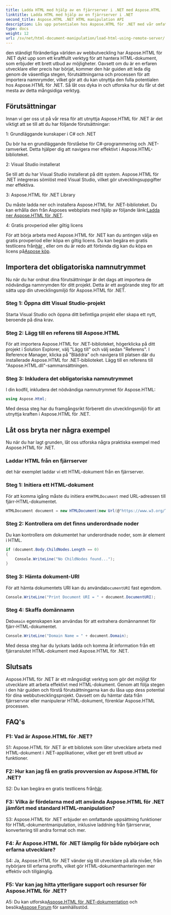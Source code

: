 ```yaml
---
title: Ladda HTML med hjälp av en fjärrserver i .NET med Aspose.HTML
linktitle: Ladda HTML med hjälp av en fjärrserver i .NET
second_title: Aspose.HTML .NET HTML manipulation API
description: Lås upp potentialen hos Aspose.HTML för .NET med vår omfattande guide. Lär dig hur du importerar namnområden, kommer åt fjärranslutna HTML-dokument och mer.
type: docs
weight: 12
url: /sv/net/html-document-manipulation/load-html-using-remote-server/
---
```


den ständigt föränderliga världen av webbutveckling har Aspose.HTML för .NET dykt upp som ett kraftfullt verktyg för att hantera HTML-dokument, som erbjuder ett brett utbud av möjligheter. Oavsett om du är en erfaren utvecklare eller precis har börjat, kommer den här guiden att leda dig genom de väsentliga stegen, förutsättningarna och processen för att importera namnrymder, vilket gör att du kan utnyttja den fulla potentialen hos Aspose.HTML för .NET. Så låt oss dyka in och utforska hur du får ut det mesta av detta mångsidiga verktyg.

## Förutsättningar

Innan vi ger oss ut på vår resa för att utnyttja Aspose.HTML för .NET är det viktigt att se till att du har följande förutsättningar:

1: Grundläggande kunskaper i C# och .NET

Du bör ha en grundläggande förståelse för C#-programmering och .NET-ramverket. Detta hjälper dig att navigera mer effektivt i Aspose.HTML-biblioteket.

2: Visual Studio installerat

Se till att du har Visual Studio installerat på ditt system. Aspose.HTML för .NET integreras sömlöst med Visual Studio, vilket gör utvecklingsuppgifter mer effektiva.

3: Aspose.HTML för .NET Library

 Du måste ladda ner och installera Aspose.HTML for .NET-biblioteket. Du kan erhålla den från Asposes webbplats med hjälp av följande länk:[Ladda ner Aspose.HTML för .NET](https://releases.aspose.com/html/net/).

4: Gratis provperiod eller giltig licens

 För att börja arbeta med Aspose.HTML för .NET kan du antingen välja en gratis provperiod eller köpa en giltig licens. Du kan begära en gratis testlicens från[här](https://releases.aspose.com/) , eller om du är redo att förbinda dig kan du köpa en licens på[Aspose köp](https://purchase.aspose.com/buy).

## Importera det obligatoriska namnutrymmet

Nu när du har ordnat dina förutsättningar är det dags att importera de nödvändiga namnrymden för ditt projekt. Detta är ett avgörande steg för att sätta upp din utvecklingsmiljö för Aspose.HTML för .NET.

### Steg 1: Öppna ditt Visual Studio-projekt

Starta Visual Studio och öppna ditt befintliga projekt eller skapa ett nytt, beroende på dina krav.

### Steg 2: Lägg till en referens till Aspose.HTML

För att importera Aspose.HTML for .NET-biblioteket, högerklicka på ditt projekt i Solution Explorer, välj "Lägg till" och välj sedan "Referens". I Reference Manager, klicka på "Bläddra" och navigera till platsen där du installerade Aspose.HTML for .NET-biblioteket. Lägg till en referens till "Aspose.HTML.dll"-sammansättningen.

### Steg 3: Inkludera det obligatoriska namnutrymmet

I din kodfil, inkludera det nödvändiga namnutrymmet för Aspose.HTML:

```csharp
using Aspose.Html;
```

Med dessa steg har du framgångsrikt förberett din utvecklingsmiljö för att utnyttja kraften i Aspose.HTML för .NET.

## Låt oss bryta ner några exempel

Nu när du har lagt grunden, låt oss utforska några praktiska exempel med Aspose.HTML för .NET.

### Laddar HTML från en fjärrserver

det här exemplet laddar vi ett HTML-dokument från en fjärrserver.

### Steg 1: Initiera ett HTML-dokument

 För att komma igång måste du initiera en`HTMLDocument` med URL-adressen till fjärr-HTML-dokumentet.

```csharp
HTMLDocument document = new HTMLDocument(new Url(@"https://www.w3.org/TR/html5/"));
```

### Steg 2: Kontrollera om det finns underordnade noder

Du kan kontrollera om dokumentet har underordnade noder, som är element i HTML.

```csharp
if (document.Body.ChildNodes.Length == 0)
{
    Console.WriteLine("No ChildNodes found...");
}
```

### Steg 3: Hämta dokument-URI

 För att hämta dokumentets URI kan du använda`DocumentURI` fast egendom.

```csharp
Console.WriteLine("Print Document URI = " + document.DocumentURI);
```

### Steg 4: Skaffa domännamn

 De`Domain` egenskapen kan användas för att extrahera domännamnet för fjärr-HTML-dokumentet.

```csharp
Console.WriteLine("Domain Name = " + document.Domain);
```

Med dessa steg har du lyckats ladda och komma åt information från ett fjärranslutet HTML-dokument med Aspose.HTML för .NET.

## Slutsats

Aspose.HTML för .NET är ett mångsidigt verktyg som gör det möjligt för utvecklare att arbeta effektivt med HTML-dokument. Genom att följa stegen i den här guiden och förstå förutsättningarna kan du låsa upp dess potential för dina webbutvecklingsprojekt. Oavsett om du hämtar data från fjärrservrar eller manipulerar HTML-dokument, förenklar Aspose.HTML processen.

## FAQ's

### F1: Vad är Aspose.HTML för .NET?

S1: Aspose.HTML för .NET är ett bibliotek som låter utvecklare arbeta med HTML-dokument i .NET-applikationer, vilket ger ett brett utbud av funktioner.

### F2: Hur kan jag få en gratis provversion av Aspose.HTML för .NET?

 S2: Du kan begära en gratis testlicens från[här](https://releases.aspose.com/).

### F3: Vilka är fördelarna med att använda Aspose.HTML för .NET jämfört med standard HTML-manipulation?

S3: Aspose.HTML för .NET erbjuder en omfattande uppsättning funktioner för HTML-dokumentmanipulation, inklusive laddning från fjärrservrar, konvertering till andra format och mer.

### F4: Är Aspose.HTML för .NET lämplig för både nybörjare och erfarna utvecklare?

S4: Ja, Aspose.HTML för .NET vänder sig till utvecklare på alla nivåer, från nybörjare till erfarna proffs, vilket gör HTML-dokumenthanteringen mer effektiv och tillgänglig.

### F5: Var kan jag hitta ytterligare support och resurser för Aspose.HTML för .NET?

 A5: Du kan utforska[Aspose.HTML för .NET-dokumentation](https://reference.aspose.com/html/net/) och besöka[Aspose Forum](https://forum.aspose.com/) för samhällsstöd.